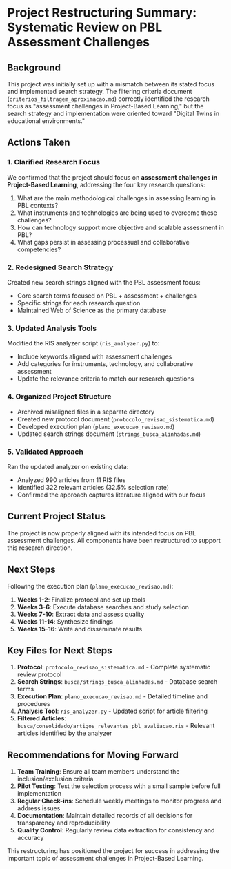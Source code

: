 # Project Restructuring Summary: Systematic Review on PBL Assessment Challenges

## Background

This project was initially set up with a mismatch between its stated focus and implemented search strategy. The filtering criteria document (`criterios_filtragem_aproximacao.md`) correctly identified the research focus as "assessment challenges in Project-Based Learning," but the search strategy and implementation were oriented toward "Digital Twins in educational environments."

## Actions Taken

### 1. Clarified Research Focus
We confirmed that the project should focus on **assessment challenges in Project-Based Learning**, addressing the four key research questions:
1. What are the main methodological challenges in assessing learning in PBL contexts?
2. What instruments and technologies are being used to overcome these challenges?
3. How can technology support more objective and scalable assessment in PBL?
4. What gaps persist in assessing processual and collaborative competencies?

### 2. Redesigned Search Strategy
Created new search strings aligned with the PBL assessment focus:
- Core search terms focused on PBL + assessment + challenges
- Specific strings for each research question
- Maintained Web of Science as the primary database

### 3. Updated Analysis Tools
Modified the RIS analyzer script (`ris_analyzer.py`) to:
- Include keywords aligned with assessment challenges
- Add categories for instruments, technology, and collaborative assessment
- Update the relevance criteria to match our research questions

### 4. Organized Project Structure
- Archived misaligned files in a separate directory
- Created new protocol document (`protocolo_revisao_sistematica.md`)
- Developed execution plan (`plano_execucao_revisao.md`)
- Updated search strings document (`strings_busca_alinhadas.md`)

### 5. Validated Approach
Ran the updated analyzer on existing data:
- Analyzed 990 articles from 11 RIS files
- Identified 322 relevant articles (32.5% selection rate)
- Confirmed the approach captures literature aligned with our focus

## Current Project Status

The project is now properly aligned with its intended focus on PBL assessment challenges. All components have been restructured to support this research direction.

## Next Steps

Following the execution plan (`plano_execucao_revisao.md`):

1. **Weeks 1-2**: Finalize protocol and set up tools
2. **Weeks 3-6**: Execute database searches and study selection
3. **Weeks 7-10**: Extract data and assess quality
4. **Weeks 11-14**: Synthesize findings
5. **Weeks 15-16**: Write and disseminate results

## Key Files for Next Steps

1. **Protocol**: `protocolo_revisao_sistematica.md` - Complete systematic review protocol
2. **Search Strings**: `busca/strings_busca_alinhadas.md` - Database search terms
3. **Execution Plan**: `plano_execucao_revisao.md` - Detailed timeline and procedures
4. **Analysis Tool**: `ris_analyzer.py` - Updated script for article filtering
5. **Filtered Articles**: `busca/consolidado/artigos_relevantes_pbl_avaliacao.ris` - Relevant articles identified by the analyzer

## Recommendations for Moving Forward

1. **Team Training**: Ensure all team members understand the inclusion/exclusion criteria
2. **Pilot Testing**: Test the selection process with a small sample before full implementation
3. **Regular Check-ins**: Schedule weekly meetings to monitor progress and address issues
4. **Documentation**: Maintain detailed records of all decisions for transparency and reproducibility
5. **Quality Control**: Regularly review data extraction for consistency and accuracy

This restructuring has positioned the project for success in addressing the important topic of assessment challenges in Project-Based Learning.